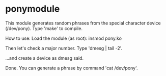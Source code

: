 ponymodule
==========

This module generates random phrases from the special character device (/dev/pony).
Type 'make' to compile.

How to use:
Load the module (as root):
insmod pony.ko

Then let's check a major number. Type 'dmesg | tail -2'.

...and create a device as dmesg said.

Done. You can generate a phrase by command 'cat /dev/pony'.


